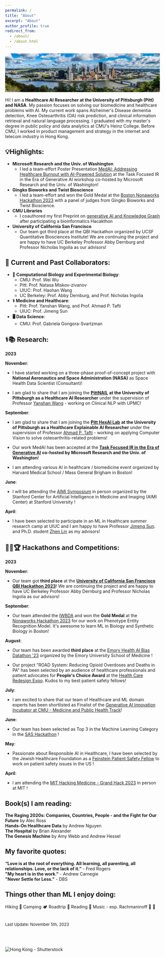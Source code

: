 ```yaml
---
permalink: /
title: "About"
excerpt: "About"
author_profile: true
redirect_from: 
  - /about/
  - /about.html
---
```


<!-- Google tag (gtag.js) -->
<script async src="https://www.googletagmanager.com/gtag/js?id=G-8HN3SS877L"></script>
<script>
  window.dataLayer = window.dataLayer || [];
  function gtag(){dataLayer.push(arguments);}
  gtag('js', new Date());

  gtag('config', 'G-8HN3SS877L');
</script>

![Pittsburgh, Creator: Freelancer975, Copyright: Freelancer975](/images/pgh.jpg "Pittsburgh, Creator: Freelancer975, Copyright: Freelancer975")


Hi! I am a **Healthcare AI Researcher at the University of Pittsburgh (Pitt) and NASA**. My passion focuses on solving our biomedicine and healthcare problems with AI. My current work spans Alzheimer's Disease dementia detection, Knee Osteoarthritis (OA) risk prediction, and clinical information retrieval and natural language processing. I graduated with my master's degree in public policy and data analytics at CMU's Heinz College. Before CMU, I worked in product management and strategy in the internet and telecom industry in Hong Kong.

💡Highlights:
---
- **Microsoft Research and the Univ. of Washington**
  - I led a team-effort Poster Presentation [MedAI: Addressing Healthcare Burnout with AI-Powered Solution](https://ir-ai.github.io/images/4.pdf) at the Task Focused IR in the Era of Generative AI workshop co-hosted by Microsoft Research and the Univ. of Washington!
- **Gingko Bioworks and Twist Bioscience**
  - I led a team-effort and won the Gold Medal at the [Boston Nonaworks Hackathon 2023](https://www.nonasoftware.org/) with a panel of judges from Gingko Bioworks and Twist Bioscience.
- **CMU Libraries**
  - I coauthored my first Preprint on [generative AI and Knowledge Graph](https://osf.io/preprints/biohackrxiv/k4rh6) after participating a bioinformatics Hacakthon
- **University of California San Francisco**
  - Our team got third place at the QBI Hackathon organized by UCSF Quantitative Biosciences Institute! We are continuing the project and are happy to have UC Berkeley Professor Abby Dernburg and Professor Nicholas Ingolia as our advisors!

🤝 Current and Past Collaborators:
---
- **🧪 Computational Biology and Experimental Biology**:
  - CMU: Prof. Wei Wu
  - Pitt: Prof. Natasa Miskov-zivanov
  - UIUC: Prof. Haohan Wang
  - UC Berkeley: Prof. Abby Dernburg, and Prof. Nicholas Ingolia
- **⚕️ Medicine and Healthcare**:
  - Pitt: Prof. Yanshan Wang, and Prof. Ahmad P. Tafti
  - UIUC: Prof. Jimeng Sun
- **🖥️ Data Science**:
  - CMU: Prof. Gabriela Gongora-Svartzman  

<!---
Hi 👋! I am a self-driven 🔥🚀 Machine Learning for Healthcare Researcher at both Carnegie Mellon University (CMU) and the University of Illinois at Urbana-Champaign (UIUC) and AI Entrepreneur🚀 . It has been my pleasure to have Professor [George H. Chen†](https://www.andrew.cmu.edu/user/georgech/) and Professor [Wei Wu†](https://www.cs.cmu.edu/~weiwu2/) at CMU and Professor [Jimeng Sun†](http://sunlab.org/) and Professor [Haohan Wang†](https://haohanwang.github.io/index.html) at UIUC as my supervisors/advisors!

Aspired to an impactful AI career in healthcare, I am currently working on two ML research projects in healthcare/biomedicine with hands-on experience in building robust ML pipelines to preprocess multimodal data ranging from EHRs and insurance claims to brain MRIs; and training, evaluating, and deploying deep learning models with PyTorch. I am also a [Feinstein Patient Safety Fellow](https://www.patientsafetytech.com/fellowship/) at the Jewish Healthcare Foundation working to enhance patient safety with AI. Interested in Data Science for Social Good, previously I worked as Data Scientist at [412 Food Rescue](https://412foodrescue.org/)/[Food Rescue Hero](https://foodrescuehero.org/), a tech startup fighting the nationwide food insecurity problem. 

Before receiving my master's degree in Data Analytics and Public Policy from CMU this May, I did my bachelor's degree in Economics from Hong Kong University of Science and Technology in 2013. I also have years of experience in Product and Project Management in the internet/fintech industry at companies such as [Tencent](https://www.tencent.com/en-us/index.html) 

[Thomas Tam's GitHub stats](https://github-readme-stats.vercel.app/api?username=skyrockets-21)](https://github.com/anuraghazra/github-readme-stats)

-->

⚕️📚 Research:
---
**2023**

**November**: 
- I have started working on a three-phase proof-of-concept project with **National Aeronautics and Space Administration (NASA)** as Space Health Data Scientist (Consultant)!

- I am glad to share that I am joining the [**PittNAIL**](https://pittnail.github.io/) **at the University of Pittsburgh as a Healthcare AI Researcher** under the supervision of Professor [Yanshan Wang](https://sites.pitt.edu/~yaw89/) - working on Clinical NLP with UPMC!

**September**: 

- I am glad to share that I am joining the [**Pitt HexAI Lab**](https://pitthexai.github.io/) **at the University of Pittsburgh as a Healthcare Explainable AI Researcher** under the supervision of Professor [Ahmad P. Tafti](https://aptafti.github.io/) - working on applying Computer Vision to solve osteoarthritis-related problems!

- Our work MedAI has been accepted at the [**Task Focused IR in the Era of Generative AI**](https://ir-ai.github.io/) **co-hosted by Microsoft Research and the Univ. of Washington**!

- I am attending various AI in healthcare / biomedicine event organized by Harvard Medical School / Mass General Brigham in Boston!

**June**: 

- I will be attending the [AIMI Symposium](https://aimi.stanford.edu/aimisymposium/agenda) in person organized by the Stanford Center for Artificial Intelligence in Medicine and Imaging (AIMI Center) at Stanford University !

**April**: 

- I have been selected to participate in an ML in Healthcare summer research camp at UIUC and I am happy to have Professor [Jimeng Sun](https://sunlab.org/). and Ph.D. student [Zhen Lin](https://zlin7.github.io) as my advisors! 

🧑‍💻🏆  Hackathons and Competitions:
---
**2023**

**November**:

- Our team got **third place** at the [**University of California San Francisco QBI Hackathon 2023**](https://qbi.ucsf.edu/qbi-hackathon-2023)! We are continuing the project and are happy to have UC Berkeley Professor Abby Dernburg and Professor Nicholas Ingolia as our advisors!

**September**: 

- Our team attended the [IWBDA](https://www.iwbdaconf.org/2023/) and won the **Gold Medal** at the [Nonaworks Hackathon 2023](https://www.nonasoftware.org/) for our work on Phenotype Entity Recognition Model. It's awesome to learn ML in Biology and Synthetic Biology in Boston! 

**August**: 

- Our team has been awarded **third place** at the [Emory Health AI Bias Datathon '23](https://emory.healthdatathon.com/) organized by the Emory University School of Medicine ! 

- Our project "ROAD System: Reducing Opioid Overdoses and Deaths in PA" has been selected by an audience of healthcare professionals and patient advocates for **People's Choice Award** at the [Health Care Redesign Expo](https://www.patientsafetytech.com/pghexpo). Kudos to my best patient safety fellows! 

**July**: 

- I am excited to share that our team of Healthcare and ML domain experts has been shortlisted as Finalist of the [Generative AI Innovation Incubator at CMU - Medicine and Public Health Track](https://www.cs.cmu.edu/generative-ai/hackathons)! 

**June**: 

- Our team has been selected as Top 3 in the Machine Learning Category in the [SAS Hackathon](https://www.sas.com/sas/events/hackathon.html) !

**May**: 

- Passionate about Responsible AI in Healthcare, I have been selected by the Jewish Healthcare Foundation as a [Feinstein Patient Safety Fellow](https://www.patientsafetytech.com/fellowship/) to work on patient safety issues in the US ! 

**April**: 

- I am attending the [MIT Hacking Medicine - Grand Hack 2023](https://grandhack.mit.edu/boston23/) in person at MIT ! 

Book(s) I am reading:
---
**The Raging 2020s: Companies, Countries, People - and the Fight for Our Future** by Alec Ross <br />
**Hands-On Healthcare Data** by Andrew Nguyen  <br />
**The Hospital** by Brian Alexander  <br />
**The Genesis Machine** by Amy Webb and Andrew Hessel  <br />


My favorite quotes: 
---
**“Love is at the root of everything. All learning, all parenting, all relationships. Love, or the lack of it.”** - Fred Rogers  <br />
**"My heart is in the work."** - Andrew Carnegie <br />
**"Never Settle for Less."** - DBS

Things other than ML I enjoy doing:
---
Hiking 🥾
Camping 🏕️
Roadtrip 🚗
Reading 📖
Music - esp. Rachmaninoff 🎵 
🚀
<br />
<br />
<br />
<font size="-1"> Last Update: November 5th, 2023 </font> <br />
<br />
<br />
<br />

![Hong Kong - Shutterstock](https://www.thetimes.co.uk/imageserver/image/%2Fmethode%2Fsundaytimes%2Fprod%2Fweb%2Fbin%2F072d8162-5085-11ed-9137-92183a3ffe2c.jpg?crop=1500%2C844%2C0%2C78 "Hong Kong - Shutterstock")

